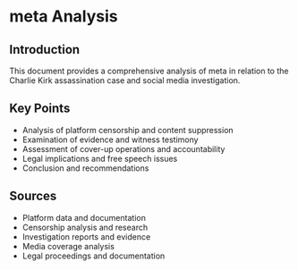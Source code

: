 # meta Analysis

## Introduction

This document provides a comprehensive analysis of meta in relation to the Charlie Kirk assassination case and social media investigation.

## Key Points

- Analysis of platform censorship and content suppression
- Examination of evidence and witness testimony
- Assessment of cover-up operations and accountability
- Legal implications and free speech issues
- Conclusion and recommendations

## Sources
- Platform data and documentation
- Censorship analysis and research
- Investigation reports and evidence
- Media coverage analysis
- Legal proceedings and documentation
